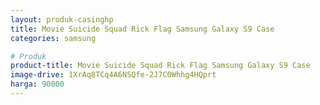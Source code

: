 ```yaml
---
layout: produk-casinghp
title: Movie Suicide Squad Rick Flag Samsung Galaxy S9 Case
categories: samsung

# Produk
product-title: Movie Suicide Squad Rick Flag Samsung Galaxy S9 Case
image-drive: 1XrAq8TCq4A6NSQfe-2J7C0Whhg4HQprt
harga: 90000
---
```

